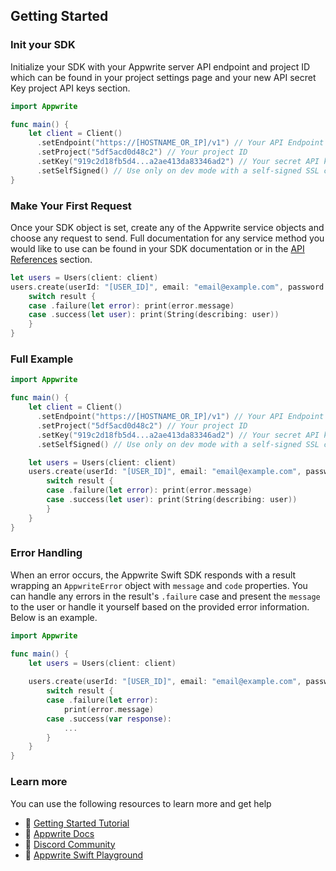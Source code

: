 ## Getting Started

### Init your SDK

Initialize your SDK with your Appwrite server API endpoint and project ID which can be found in your project settings page and your new API secret Key project API keys section.

```swift
import Appwrite

func main() {
    let client = Client()
      .setEndpoint("https://[HOSTNAME_OR_IP]/v1") // Your API Endpoint
      .setProject("5df5acd0d48c2") // Your project ID
      .setKey("919c2d18fb5d4...a2ae413da83346ad2") // Your secret API key
      .setSelfSigned() // Use only on dev mode with a self-signed SSL cert
}
```

### Make Your First Request

Once your SDK object is set, create any of the Appwrite service objects and choose any request to send. Full documentation for any service method you would like to use can be found in your SDK documentation or in the [API References](https://appwrite.io/docs) section.

```swift
let users = Users(client: client)
users.create(userId: "[USER_ID]", email: "email@example.com", password: "password") { result in
    switch result {
    case .failure(let error): print(error.message)
    case .success(let user): print(String(describing: user))
    }
}
```

### Full Example

```swift
import Appwrite

func main() {
    let client = Client()
      .setEndpoint("https://[HOSTNAME_OR_IP]/v1") // Your API Endpoint
      .setProject("5df5acd0d48c2") // Your project ID
      .setKey("919c2d18fb5d4...a2ae413da83346ad2") // Your secret API key
      .setSelfSigned() // Use only on dev mode with a self-signed SSL cert

    let users = Users(client: client)
    users.create(userId: "[USER_ID]", email: "email@example.com", password: "password") { result in
        switch result {
        case .failure(let error): print(error.message)
        case .success(let user): print(String(describing: user))
        }
    }
}
```

### Error Handling

When an error occurs, the Appwrite Swift SDK responds with a result wrapping an `AppwriteError` object with `message` and `code` properties. You can handle any errors in the result's `.failure` case and present the `message` to the user or handle it yourself based on the provided error information. Below is an example.

```swift
import Appwrite

func main() {
    let users = Users(client: client)
    
    users.create(userId: "[USER_ID]", email: "email@example.com", password: "password") { result in
        switch result {
        case .failure(let error): 
            print(error.message)
        case .success(var response):
            ...
        }
    }
}
```

### Learn more

You can use the following resources to learn more and get help

- 🚀 [Getting Started Tutorial](https://appwrite.io/docs/getting-started-for-server)
- 📜 [Appwrite Docs](https://appwrite.io/docs)
- 💬 [Discord Community](https://appwrite.io/discord)
- 🚂 [Appwrite Swift Playground](https://github.com/appwrite/playground-for-swift-server)
